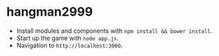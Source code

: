 # hangman2999

* Install modules and components with `npm install && bower install`.
* Start up the game with `node app.js`.
* Navigation to `http://localhost:3000`.
